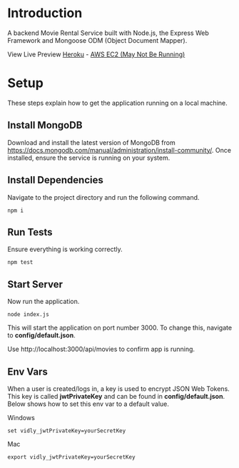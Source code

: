 # Introduction

A backend Movie Rental Service built with Node.js, the Express Web Framework and Mongoose ODM (Object Document Mapper).

View Live Preview [Heroku](https://castify.herokuapp.com/api/movies) - [AWS EC2 (May Not Be Running)](http://34.245.145.142:3000/api/movies)

# Setup
These steps explain how to get the application running on a local machine.

## Install MongoDB
Download and install the latest version of MongoDB from https://docs.mongodb.com/manual/administration/install-community/.
Once installed, ensure the service is running on your system.

## Install Dependencies
Navigate to the project directory and run the following command.
```
npm i
```

## Run Tests
Ensure everything is working correctly.
```
npm test
```

## Start Server
Now run the application.
```
node index.js
```

This will start the application on port number 3000.
To change this, navigate to **config/default.json**.

Use http://localhost:3000/api/movies to confirm app is running.

## Env Vars
When a user is created/logs in, a key is used to encrypt JSON Web Tokens.
This key is called **jwtPrivateKey** and can be found in **config/default.json**.
Below shows how to set this env var to a default value.

Windows
```
set vidly_jwtPrivateKey=yourSecretKey
```

Mac
```
export vidly_jwtPrivateKey=yourSecretKey
```
